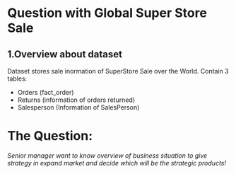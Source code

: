 # Question with Global Super Store Sale
## 1.Overview about dataset
Dataset stores sale ìnormation of SuperStore Sale over the World.
Contain 3 tables:
  - Orders (fact_order)
  - Returns (information of orders returned)
  - Salesperson (Information of SalesPerson)
    
# **The Question:**
*Senior manager want to know overview of business situation to give strategy in expand market and decide which will be the strategic products!*
